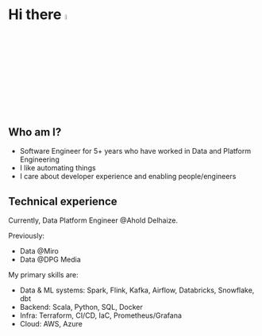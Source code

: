 # Hi there <img src="https://media.giphy.com/media/hvRJCLFzcasrR4ia7z/giphy.gif" width="5%">

## Who am I?

- Software Engineer for 5+ years who have worked in Data and Platform Engineering
- I like automating things
- I care about developer experience and enabling people/engineers

## Technical experience

Currently, Data Platform Engineer @Ahold Delhaize.

Previously:

* Data @Miro
* Data @DPG Media

My primary skills are:

* Data & ML systems: Spark, Flink, Kafka, Airflow, Databricks, Snowflake, dbt
* Backend: Scala, Python, SQL, Docker
* Infra: Terraform, CI/CD, IaC, Prometheus/Grafana
* Cloud: AWS, Azure
